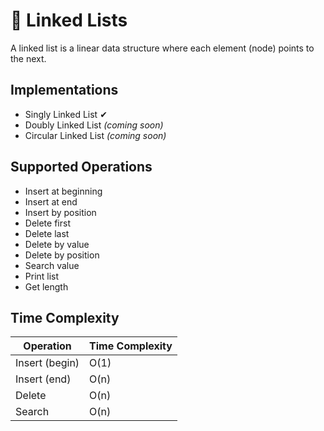 # 🔗 Linked Lists

A linked list is a linear data structure where each element (node) points to the next.

## Implementations

- Singly Linked List ✔
- Doubly Linked List *(coming soon)*
- Circular Linked List *(coming soon)*

## Supported Operations

- Insert at beginning
- Insert at end
- Insert by position
- Delete first
- Delete last
- Delete by value
- Delete by position
- Search value
- Print list
- Get length

## Time Complexity

| Operation       | Time Complexity |
|----------------|-----------------|
| Insert (begin) | O(1)            |
| Insert (end)   | O(n)            |
| Delete         | O(n)            |
| Search         | O(n)            |
